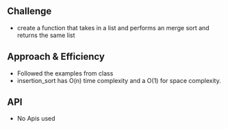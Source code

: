 ## Challenge
- create a function that takes in a list and performs an merge sort and returns the same list

## Approach & Efficiency
- Followed the examples from class
- insertion_sort has O(n) time complexity and a O(1) for space complexity.


## API
- No Apis used
